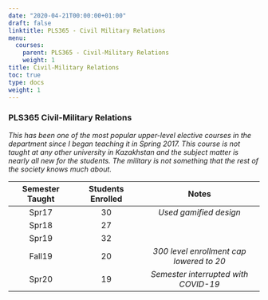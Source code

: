 ```yaml
---
date: "2020-04-21T00:00:00+01:00"
draft: false
linktitle: PLS365 - Civil Military Relations
menu:
  courses:
    parent: PLS365 - Civil-Military Relations
    weight: 1
title: Civil-Military Relations
toc: true
type: docs
weight: 1
---
```


### PLS365 Civil-Military Relations 

*This has been one of the most popular upper-level elective courses in the department since I began teaching it in Spring 2017. This course is not taught at any other university in Kazakhstan and the subject matter is nearly all new for the students.  The military is not something that the rest of the society knows much about.*

| **Semester Taught**|**Students Enrolled**| **Notes**|
|:----:|:----:|:----:|
|Spr17 | 30 | *Used gamified design* |
|Spr18 | 27 | |
|Spr19 | 32 | |
|Fall19| 20 | *300 level enrollment cap lowered to 20*|
|Spr20 | 19 | *Semester interrupted with COVID-19* |

